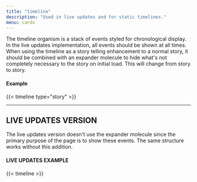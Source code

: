```yaml
---
title: "timeline"
description: "Used in live updates and for static timelines."
menu: cards
---
```


The timeline organism is a stack of events styled for chronological display. In the live updates implementation, all events should be shown at all times. When using the timeline as a story telling enhancement to a normal story, it should be combined with an expander molecule to hide what's not completely necessary to the story on initial load. This will change from story to story.

#### Example
{{< timeline type="story" >}}

---

## LIVE UPDATES VERSION

The live updates version doesn't use the expander molecule since the primary purpose of the page is to show these events. The same structure works without this addition.

#### LIVE UPDATES EXAMPLE
{{< timeline >}}
